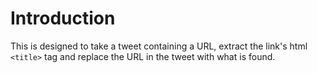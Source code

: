 # Introduction

This is designed to take a tweet containing a URL, extract the link's html `<title>` tag and replace the URL in the tweet with what is found.
